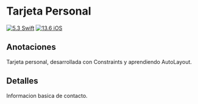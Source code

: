 # Tarjeta Personal

[![5.3 Swift](https://img.shields.io/badge/Swift-5.3-green.svg)](https://github.com/Naereen/badges)
[![13.6 iOS](https://img.shields.io/badge/iOS-13x+-blue.svg)](https://github.com/Naereen/badges)

## Anotaciones
Tarjeta personal, desarrollada con Constraints y aprendiendo AutoLayout.

## Detalles
Informacion basica de contacto.
